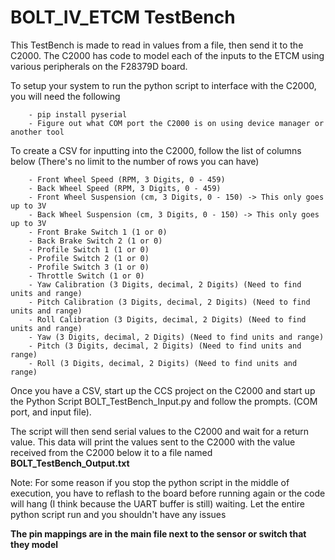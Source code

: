 # BOLT_IV_ETCM TestBench

This TestBench is made to read in values from a file, then send it to the C2000. The C2000 has code
to model each of the inputs to the ETCM using various peripherals on the F28379D board.

To setup your system to run the python script to interface with the C2000, you will need the following

        - pip install pyserial
        - Figure out what COM port the C2000 is on using device manager or another tool

To create a CSV for inputting into the C2000, follow the list of columns below
 (There's no limit to the number of rows you can have)

        - Front Wheel Speed (RPM, 3 Digits, 0 - 459)
        - Back Wheel Speed (RPM, 3 Digits, 0 - 459)
        - Front Wheel Suspension (cm, 3 Digits, 0 - 150) -> This only goes up to 3V
        - Back Wheel Suspension (cm, 3 Digits, 0 - 150) -> This only goes up to 3V
        - Front Brake Switch 1 (1 or 0)
        - Back Brake Switch 2 (1 or 0)
        - Profile Switch 1 (1 or 0)
        - Profile Switch 2 (1 or 0)
        - Profile Switch 3 (1 or 0)
        - Throttle Switch (1 or 0)
        - Yaw Calibration (3 Digits, decimal, 2 Digits) (Need to find units and range)
        - Pitch Calibration (3 Digits, decimal, 2 Digits) (Need to find units and range)
        - Roll Calibration (3 Digits, decimal, 2 Digits) (Need to find units and range)
        - Yaw (3 Digits, decimal, 2 Digits) (Need to find units and range)
        - Pitch (3 Digits, decimal, 2 Digits) (Need to find units and range)
        - Roll (3 Digits, decimal, 2 Digits) (Need to find units and range)

Once you have a CSV, start up the CCS project on the C2000 and start up the Python Script
BOLT_TestBench_Input.py and follow the prompts. (COM port, and input file).

The script will then send serial values to the C2000 and wait for a return value. This data will
print the values sent to the C2000 with the value received from the C2000 below it to a file named
**BOLT_TestBench_Output.txt**

Note: For some reason if you stop the python script in the middle of execution, you have to reflash
to the board before running again or the code will hang (I think because the UART buffer is still)
waiting. Let the entire python script run and you shouldn't have any issues

**The pin mappings are in the main file next to the sensor or switch that they model**
